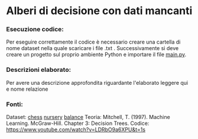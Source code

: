 # Alberi di decisione con dati mancanti

### Esecuzione codice:
Per eseguire correttamente il codice è necessario creare una cartella di nome dataset nella quale scaricare i file .txt .
Successivamente si deve creare un progetto sul proprio ambiente Python e importare il file [main.py](main.py).

### Descrizioni elaborato:
Per avere una descrizione approfondita riguardante l'elaborato leggere qui e nome relazione

### Fonti:
Dataset: [chess](https://archive.ics.uci.edu/ml/datasets/Chess+(King-Rook+vs.+King-Pawn)) [nursery](https://archive.ics.uci.edu/ml/datasets/nursery) [balance](http://archive.ics.uci.edu/ml/datasets/balance+scale)
Teoria: Mitchell, T. (1997). Machine Learning. McGraw-Hill. Chapter 3: Decision Trees. 
Codice: https://www.youtube.com/watch?v=LDRbO9a6XPU&t=1s






